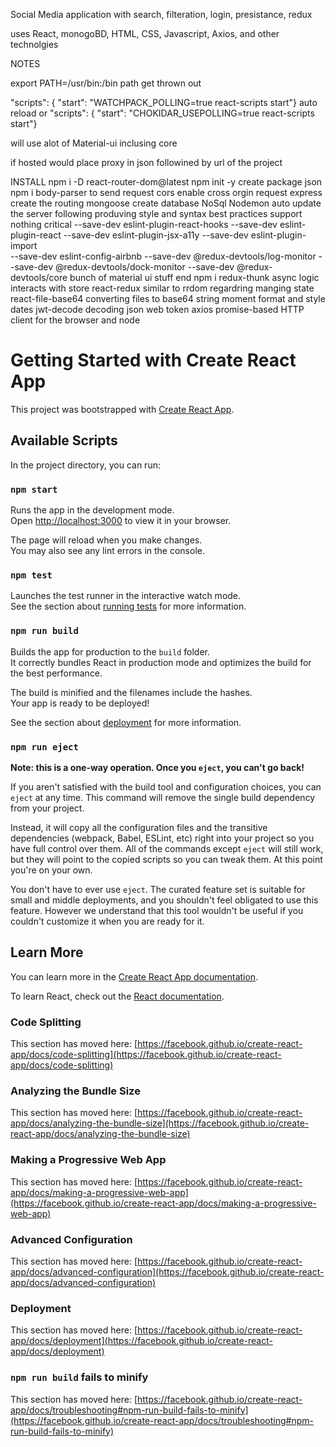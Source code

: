 Social Media application with search, filteration, login, presistance, redux

uses React, monogoBD, HTML, CSS, Javascript, Axios, and other technolgies





NOTES

export PATH=/usr/bin:/bin       path get thrown out

"scripts": { "start": "WATCHPACK_POLLING=true react-scripts start"}    auto reload 
or
"scripts": { "start": "CHOKIDAR_USEPOLLING=true react-scripts start"}

will use alot of Material-ui inclusing core

if hosted would place proxy in json followined by url of the project





INSTALL
npm i -D react-router-dom@latest
npm init -y            create package json
npm i body-parser      to send request
      cors             enable cross orgin request
      express          create the routing
      mongoose         create database NoSql
      Nodemon          auto update the server
following produving style and syntax best practices support nothing critical
      --save-dev eslint-plugin-react-hooks
      --save-dev eslint-plugin-react
      --save-dev eslint-plugin-jsx-a11y
      --save-dev eslint-plugin-import      
      --save-dev eslint-config-airbnb
      --save-dev @redux-devtools/log-monitor
      --save-dev @redux-devtools/dock-monitor
      --save-dev @redux-devtools/core
      bunch of material ui stuff
      end
npm i   redux-thunk         async logic interacts with store
        react-redux         similar to rrdom regardring manging state
        react-file-base64   converting files to base64 string
        moment              format and style dates
        jwt-decode          decoding json web token
        axios               promise-based HTTP client for the browser and node






# Getting Started with Create React App

This project was bootstrapped with [Create React App](https://github.com/facebook/create-react-app).

## Available Scripts

In the project directory, you can run:

### `npm start`

Runs the app in the development mode.\
Open [http://localhost:3000](http://localhost:3000) to view it in your browser.

The page will reload when you make changes.\
You may also see any lint errors in the console.

### `npm test`

Launches the test runner in the interactive watch mode.\
See the section about [running tests](https://facebook.github.io/create-react-app/docs/running-tests) for more information.

### `npm run build`

Builds the app for production to the `build` folder.\
It correctly bundles React in production mode and optimizes the build for the best performance.

The build is minified and the filenames include the hashes.\
Your app is ready to be deployed!

See the section about [deployment](https://facebook.github.io/create-react-app/docs/deployment) for more information.

### `npm run eject`

**Note: this is a one-way operation. Once you `eject`, you can't go back!**

If you aren't satisfied with the build tool and configuration choices, you can `eject` at any time. This command will remove the single build dependency from your project.

Instead, it will copy all the configuration files and the transitive dependencies (webpack, Babel, ESLint, etc) right into your project so you have full control over them. All of the commands except `eject` will still work, but they will point to the copied scripts so you can tweak them. At this point you're on your own.

You don't have to ever use `eject`. The curated feature set is suitable for small and middle deployments, and you shouldn't feel obligated to use this feature. However we understand that this tool wouldn't be useful if you couldn't customize it when you are ready for it.

## Learn More

You can learn more in the [Create React App documentation](https://facebook.github.io/create-react-app/docs/getting-started).

To learn React, check out the [React documentation](https://reactjs.org/).

### Code Splitting

This section has moved here: [https://facebook.github.io/create-react-app/docs/code-splitting](https://facebook.github.io/create-react-app/docs/code-splitting)

### Analyzing the Bundle Size

This section has moved here: [https://facebook.github.io/create-react-app/docs/analyzing-the-bundle-size](https://facebook.github.io/create-react-app/docs/analyzing-the-bundle-size)

### Making a Progressive Web App

This section has moved here: [https://facebook.github.io/create-react-app/docs/making-a-progressive-web-app](https://facebook.github.io/create-react-app/docs/making-a-progressive-web-app)

### Advanced Configuration

This section has moved here: [https://facebook.github.io/create-react-app/docs/advanced-configuration](https://facebook.github.io/create-react-app/docs/advanced-configuration)

### Deployment

This section has moved here: [https://facebook.github.io/create-react-app/docs/deployment](https://facebook.github.io/create-react-app/docs/deployment)

### `npm run build` fails to minify

This section has moved here: [https://facebook.github.io/create-react-app/docs/troubleshooting#npm-run-build-fails-to-minify](https://facebook.github.io/create-react-app/docs/troubleshooting#npm-run-build-fails-to-minify)
